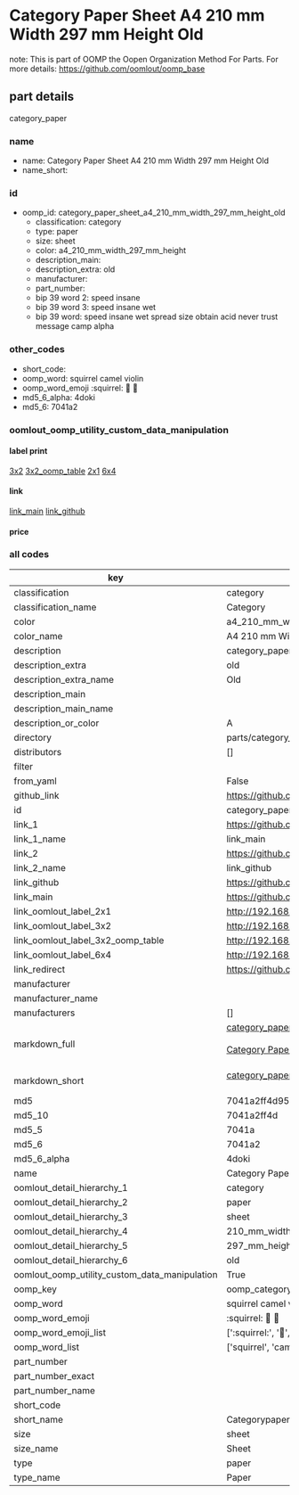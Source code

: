 # Category Paper Sheet A4 210 mm Width 297 mm Height Old  

note: This is part of OOMP the Oopen Organization Method For Parts. For more details: https://github.com/oomlout/oomp_base

##  part details
  



category_paper



### name
* name: Category Paper Sheet A4 210 mm Width 297 mm Height Old
* name_short: 
### id
* oomp_id: category_paper_sheet_a4_210_mm_width_297_mm_height_old
  * classification: category
  * type: paper
  * size: sheet
  * color: a4_210_mm_width_297_mm_height
  * description_main: 
  * description_extra: old
  * manufacturer: 
  * part_number: 
  * bip 39 word 2: speed insane
  * bip 39 word 3: speed insane wet
  * bip 39 word: speed insane wet spread size obtain acid never trust message camp alpha

### other_codes
* short_code: 
* oomp_word: squirrel camel violin
* oomp_word_emoji :squirrel: :camel: :violin:
* md5_6_alpha: 4doki
* md5_6: 7041a2






### oomlout_oomp_utility_custom_data_manipulation
#### label print
[3x2](http://192.168.1.245:1112/?label=oomp%204doki)
[3x2_oomp_table](http://192.168.1.108:1112/?label=oomp%204doki)
[2x1](http://192.168.1.242:1112/?label=oomp%204doki)
[6x4](http://192.168.1.55:1112/?label=oomp%204doki)    

#### link

[link_main](https://github.com/oomlout/oomlout_oomp_version_1_messy/tree/main/parts/category_paper_sheet_a4_210_mm_width_297_mm_height_old) [link_github](https://github.com/oomlout/oomlout_oomp_version_1_messy/tree/main/parts/category_paper_sheet_a4_210_mm_width_297_mm_height_old)                             

#### price







### all codes 
| key | value |  
| --- | --- |  
| classification | category |  
| classification_name | Category |  
| color | a4_210_mm_width_297_mm_height |  
| color_name | A4 210 mm Width 297 mm Height |  
| description | category_paper |  
| description_extra | old |  
| description_extra_name | Old |  
| description_main |  |  
| description_main_name |  |  
| description_or_color | A  |  
| directory | parts/category_paper_sheet_a4_210_mm_width_297_mm_height_old |  
| distributors | [] |  
| filter |  |  
| from_yaml | False |  
| github_link | https://github.com/oomlout/oomlout_oomp_part_src/tree/main/parts/category_paper_sheet_a4_210_mm_width_297_mm_height_old |  
| id | category_paper_sheet_a4_210_mm_width_297_mm_height_old |  
| link_1 | https://github.com/oomlout/oomlout_oomp_version_1_messy/tree/main/parts/category_paper_sheet_a4_210_mm_width_297_mm_height_old |  
| link_1_name | link_main |  
| link_2 | https://github.com/oomlout/oomlout_oomp_version_1_messy/tree/main/parts/category_paper_sheet_a4_210_mm_width_297_mm_height_old |  
| link_2_name | link_github |  
| link_github | https://github.com/oomlout/oomlout_oomp_version_1_messy/tree/main/parts/category_paper_sheet_a4_210_mm_width_297_mm_height_old |  
| link_main | https://github.com/oomlout/oomlout_oomp_version_1_messy/tree/main/parts/category_paper_sheet_a4_210_mm_width_297_mm_height_old |  
| link_oomlout_label_2x1 | http://192.168.1.242:1112/?label=oomp%204doki |  
| link_oomlout_label_3x2 | http://192.168.1.245:1112/?label=oomp%204doki |  
| link_oomlout_label_3x2_oomp_table | http://192.168.1.108:1112/?label=oomp%204doki |  
| link_oomlout_label_6x4 | http://192.168.1.55:1112/?label=oomp%204doki |  
| link_redirect | https://github.com/oomlout/oomlout_oomp_version_1_messy/tree/main/parts/category_paper_sheet_a4_210_mm_width_297_mm_height_old |  
| manufacturer |  |  
| manufacturer_name |  |  
| manufacturers | [] |  
| markdown_full | [category_paper_sheet_a4_210_mm_width_297_mm_height_old](none)<br>[](none)<br>[Category Paper Sheet A4 210 Mm Width 297 Mm Height Old](none)<br><br> |  
| markdown_short | [category_paper_sheet_a4_210_mm_width_297_mm_height_old](none)<br><br> |  
| md5 | 7041a2ff4d95003e6264fd31f31d3e88 |  
| md5_10 | 7041a2ff4d |  
| md5_5 | 7041a |  
| md5_6 | 7041a2 |  
| md5_6_alpha | 4doki |  
| name | Category Paper Sheet A4 210 mm Width 297 mm Height Old |  
| oomlout_detail_hierarchy_1 | category |  
| oomlout_detail_hierarchy_2 | paper |  
| oomlout_detail_hierarchy_3 | sheet |  
| oomlout_detail_hierarchy_4 | 210_mm_width |  
| oomlout_detail_hierarchy_5 | 297_mm_height |  
| oomlout_detail_hierarchy_6 | old |  
| oomlout_oomp_utility_custom_data_manipulation | True |  
| oomp_key | oomp_category_paper_sheet_a4_210_mm_width_297_mm_height_old |  
| oomp_word | squirrel camel violin |  
| oomp_word_emoji | :squirrel: :camel: :violin: |  
| oomp_word_emoji_list | [':squirrel:', ':camel:', ':violin:'] |  
| oomp_word_list | ['squirrel', 'camel', 'violin'] |  
| part_number |  |  
| part_number_exact |  |  
| part_number_name |  |  
| short_code |  |  
| short_name | Categorypaper |  
| size | sheet |  
| size_name | Sheet |  
| type | paper |  
| type_name | Paper |  
